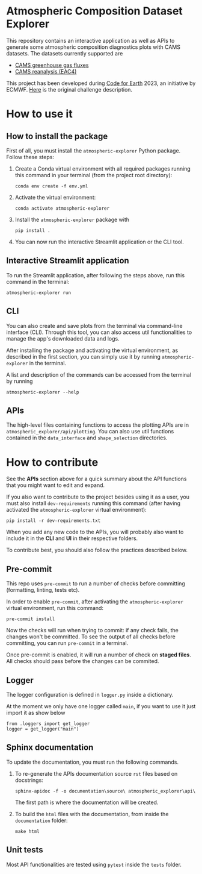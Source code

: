 # Atmospheric Composition Dataset Explorer
This repository contains an interactive application as well as APIs to generate some atmospheric composition
diagnostics plots with CAMS datasets. The datasets currently supported are
* [CAMS greenhouse gas fluxes](https://ads.atmosphere.copernicus.eu/cdsapp#!/dataset/cams-global-greenhouse-gas-inversion?tab=overview)
* [CAMS reanalysis (EAC4)](https://ads.atmosphere.copernicus.eu/cdsapp#!/dataset/cams-global-reanalysis-eac4?tab=overview)

This project has been developed during [Code for Earth](https://codeforearth.ecmwf.int/) 2023, an initiative by ECMWF. [Here](https://github.com/ECMWFCode4Earth/challenges_2023/issues/2) is the original challenge description.

<!--- TODO: ## Example plots
Add plot screenshots (same as in challenge description) and explain them briefly from a scientific point of view -->

# How to use it

## How to install the package
First of all, you must install the `atmospheric-explorer` Python package. Follow these steps:
1. Create a Conda virtual environment with all required packages running this command in your terminal (from the project root directory):

    ```conda env create -f env.yml```

2. Activate the virtual environment:

    ```conda activate atmospheric-explorer```

3. Install the `atmospheric-explorer` package with

    ```pip install .```

4. You can now run the interactive Streamlit application or the CLI tool.

## Interactive Streamlit application
To run the Streamlit application, after following the steps above, run this command in the terminal:

```atmospheric-explorer run```

<!--- TODO: Add example gif -->

## CLI
<!--- TODO. Example gif here as well? -->

You can also create and save plots from the terminal via command-line interface (CLI). Through this tool, you can also access util functionalities to manage the app's downloaded data and logs.

After installing the package and activating the virtual environment, as described in the first section, you can simply use it by running `atmospheric-explorer` in the terminal.

A list and description of the commands can be accessed from the terminal by running

```atmospheric-explorer --help```

## APIs
The high-level files containing functions to access the plotting APIs are in `atmospheric_explorer/api/plotting`.
You can also use util functions contained in the `data_interface` and `shape_selection` directories.

<!--- TODO: add quickstart about how to use the APIs -> function call to create a plot from the start, i.e. package installation, to the end. Add this static page on Sphinx, and also a similar one about the CLI. -->

# How to contribute
See the **APIs** section above for a quick summary about the API functions that you might want to edit and expand.

If you also want to contribute to the project besides using it as a user, you must also install `dev-requirements` running this command (after having activated the `atmospheric-explorer` virtual environment):

```pip install -r dev-requirements.txt```

When you add any new code to the APIs, you will probably also want to include it in the **CLI** and **UI** in their respective folders.

<!--- TODO: write something more about contributing to CLI and UI (how to add functionalities using Click and Streamlit) -->

To contribute best, you should also follow the practices described below.

## Pre-commit
This repo uses `pre-commit` to run a number of checks before committing (formatting, linting, tests etc).

In order to enable `pre-commit`, after activating the `atmospheric-explorer` virtual environment, run this command:

```pre-commit install```

Now the checks will run when trying to commit: if any check fails, the changes won't be committed. To see the output of all checks before committing, you can run `pre-commit` in a terminal.

Once pre-commit is enabled, it will run a number of check on **staged files**. All checks should pass before the changes can be commited.

## Logger
The logger configuration is defined in `logger.py` inside a dictionary.

At the moment we only have one logger called `main`, if you want to use it just import it as show below
```
from .loggers import get_logger
logger = get_logger("main")
```

## Sphinx documentation
To update the documentation, you must run the following commands.

1. To re-generate the APIs documentation source `rst` files based on docstrings:

    ```sphinx-apidoc -f -o documentation\source\ atmospheric_explorer\api\```

    The first path is where the documentation will be created.

2. To build the `html` files with the documentation, from inside the `documentation` folder:

    ```make html```

## Unit tests
Most API functionalities are tested using `pytest` inside the `tests` folder.
